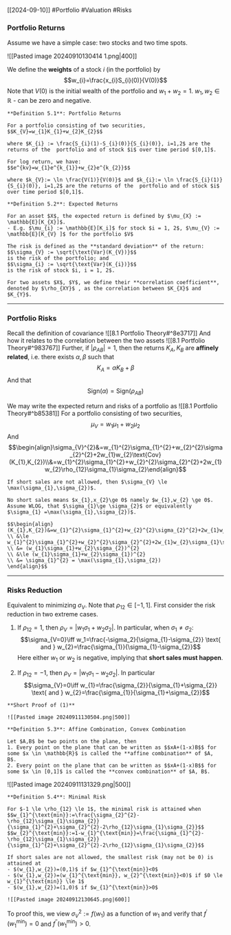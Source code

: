 [[2024-09-10]] #Portfolio #Valuation #Risks 

### Portfolio Returns
Assume we have a simple case: two stocks and two time spots.

![[Pasted image 20240910130414 1.png|400]]

We define the **weights** of a stock $i$ (in the portfolio) by
$$w_{i}=\frac{x_{i}S_{i}(0)}{V(0)}$$
Note that $V(0)$ is the initial wealth of the portfolio and $w_{1}+w_{2}=1$. $w_{1}, w_{2} \in \mathbb{R}$ - can be zero and negative.

```ad-important
**Definition 5.1**: Portfolio Returns

For a portfolio consisting of two securities, 
$$K_{V}=w_{1}K_{1}+w_{2}K_{2}$$

where $K_{i} := \frac{S_{i}(1)-S_{i}(0)}{S_{i}(0)}, i=1,2$ are the returns of the  portfolio and of stock $i$ over time period $[0,1]$.

For log return, we have: 
$$e^{kv}=w_{1}e^{k_{1}}+w_{2}e^{k_{2}}$$

where $k_{V}:= \ln \frac{V(1)}{V(0)}$ and $k_{i}:= \ln \frac{S_{i}(1)}{S_{i}(0)}, i=1,2$ are the returns of the  portfolio and of stock $i$ over time period $[0,1]$.
```

```ad-important
**Definition 5.2**: Expected Returns

For an asset $X$, the expected return is defined by $\mu_{X} := \mathbb{E}[K_{X}]$.  
- E.g. $\mu_{i} := \mathbb{E}[K_i]$ for stock $i = 1, 2$, $\mu_{V} := \mathbb{E}[K_{V} ]$ for the portfolio $V$  

The risk is defined as the **standard deviation** of the return:  
$$\sigma_{V} := \sqrt{\text{Var}(K_{V})}$$
is the risk of the portfolio; and
$$\sigma_{i} := \sqrt{\text{Var}(K_{i})}$$
is the risk of stock $i, i = 1, 2$.  

For two assets $X$, $Y$, we define their **correlation coefficient**, denoted by $\rho_{XY}$ , as the correlation between $K_{X}$ and $K_{Y}$.
```

---
### Portfolio Risks
Recall the definition of covariance ![[8.1 Portfolio Theory#^8e3717]]
And how it relates to the correlation between the two assets ![[8.1 Portfolio Theory#^983767]]
Further, if $|\rho_{AB}|=1$, then the returns $K_{A},K_{B}$ are **affinely related**, i.e. there exists $\alpha, \beta$ such that
$$K_{A}=\alpha K_{B}+\beta$$
And that
$$\text{Sign}(\alpha)=\text{Sign}(\rho_{AB})$$


We may write the expected return and risks of a portfolio as ![[8.1 Portfolio Theory#^b85381]]
For a portfolio consisting of two securities,
$$\mu_{V}=w_1\mu_1+w_2\mu_2$$
And
$$\begin{align}\sigma_{V}^{2}&=w_{1}^{2}\sigma_{1}^{2}+w_{2}^{2}\sigma_{2}^{2}+2w_{1}w_{2}\text{Cov}(K_{1},K_{2})\\&=w_{1}^{2}\sigma_{1}^{2}+w_{2}^{2}\sigma_{2}^{2}+2w_{1}w_{2}\rho_{12}\sigma_{1}\sigma_{2}\end{align}$$

```ad-note
If short sales are not allowed, then $\sigma_{V} \le \max(\sigma_{1},\sigma_{2})$.

No short sales means $x_{1},x_{2}\ge 0$ namely $w_{1},w_{2} \ge 0$. Assume WLOG, that $\sigma_{1}\ge \sigma_{2}$ or equivalently $\sigma_{1} =\max(\sigma_{1},\sigma_{2})$.

$$\begin{align}
(K_{1},K_{2})&=w_{1}^{2}\sigma_{1}^{2}+w_{2}^{2}\sigma_{2}^{2}+2w_{1}w_{2}\rho_{12}\sigma_{1}\sigma_{2}
\\ &\le w_{1}^{2}\sigma_{1}^{2}+w_{2}^{2}\sigma_{2}^{2}+2w_{1}w_{2}\sigma_{1}\sigma_{2}
\\ &= (w_{1}\sigma_{1}+w_{2}\sigma_{2})^{2}
\\ &\le (w_{1}\sigma_{1}+w_{2}\sigma_{1})^{2}
\\ &= \sigma_{1}^{2} = \max(\sigma_{1},\sigma_{2})
\end{align}$$
```

---
### Risks Reduction
Equivalent to minimizing $\sigma_V$. Note that $\rho_{12} \in [−1, 1]$. First consider the risk reduction in two extreme cases.
1. If $\rho_{12}=1$, then $\rho_{V}=|w_{1}\sigma_1+w_{2}\sigma_{2}|$. In particular, when $\sigma_{1} \ne \sigma_2$:
$$\sigma_{V=0}\iff w_1=\frac{-\sigma_2}{\sigma_{1}-\sigma_{2}} \text{ and } w_{2}=\frac{\sigma_{1}}{\sigma_{1}-\sigma_{2}}$$
Here either $w_1$ or $w_2$ is negative, implying that **short sales must happen**.

2. If $\rho_{12}=-1$, then $\rho_{V}=|w_{1}\sigma_1-w_{2}\sigma_{2}|$. In particular $$\sigma_{V}=0\iff w_{1}=\frac{\sigma_{2}}{\sigma_{1}+\sigma_{2}} \text{ and } w_{2}=\frac{\sigma_{1}}{\sigma_{1}+\sigma_{2}}$$
```ad-note
**Short Proof of (1)**

![[Pasted image 20240911130504.png|500]]
```

```ad-important
**Definition 5.3**: Affine Combination, Convex Combination

Let $A,B$ be two points on the plane, then
1. Every point on the plane that can be written as $$xA+(1-x)B$$ for some $x \in \mathbb{R}$ is called the **affine combination** of $A, B$.
2. Every point on the plane that can be written as $$xA+(1-x)B$$ for some $x \in [0,1]$ is called the **convex combination** of $A, B$.
```

![[Pasted image 20240911131329.png|500]]


```ad-important
**Definition 5.4**: Minimal Risk 

For $-1 \le \rho_{12} \le 1$, the minimal risk is attained when
$$w_{1}^{\text{min}}:=\frac{\sigma_{2}^{2}-\rho_{12}\sigma_{1}\sigma_{2}}{\sigma_{1}^{2}+\sigma_{2}^{2}-2\rho_{12}\sigma_{1}\sigma_{2}}$$
$$w_{2}^{\text{min}}:=1-w_{1}^{\text{min}}=\frac{\sigma_{1}^{2}-\rho_{12}\sigma_{1}\sigma_{2}}{\sigma_{1}^{2}+\sigma_{2}^{2}-2\rho_{12}\sigma_{1}\sigma_{2}}$$

If short sales are not allowed, the smallest risk (may not be 0) is attained at
- $(w_{1},w_{2})=(0,1)$ if $w_{1}^{\text{min}}<0$
- $(w_{1},w_{2})=(w_{1}^{\text{min}}, w_{2}^{\text{min}}<0)$ if $0 \le w_{1}^{\text{min}} \le 1$
- $(w_{1},w_{2})=(1,0)$ if $w_{1}^{\text{min}}>0$

![[Pasted image 20240912130645.png|600]]
```

To proof this, we view $\sigma_{V}^{2}:= f(w_{1})$ as a function of $w_{1}$ and verify that $f^{\prime}(w_{1}^{\text{min}})=0$ and $f^{\prime \prime}(w_{1}^{\text{min}})>0$.
